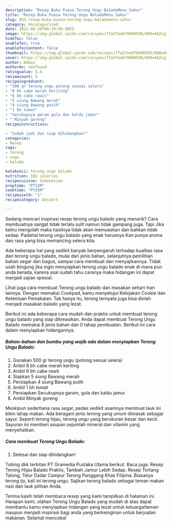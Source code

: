 ```yaml
---
description: "Resep Buka Puasa Terong Ungu BaladoMenu Sahur"
title: "Resep Buka Puasa Terong Ungu BaladoMenu Sahur"
slug: 853-resep-buka-puasa-terong-ungu-baladomenu-sahur
category: Uncategorized
date: 2022-06-20T00:29:09.985Z
image: https://img-global.cpcdn.com/recipes/ffa57ee079d90599/680x482cq70/terong-ungu-balado-foto-resep-utama.jpg
hideToc: false
enableToc: true
enableTocContent: false
thumbnail: https://img-global.cpcdn.com/recipes/ffa57ee079d90599/680x482cq70/terong-ungu-balado-foto-resep-utama.jpg
cover: https://img-global.cpcdn.com/recipes/ffa57ee079d90599/680x482cq70/terong-ungu-balado-foto-resep-utama.jpg
author: Admin
authorAv: notfound
ratingvalue: 3.6
reviewcount: 5
recipeingredient:
- "500 gr terong ungu potong sesuai selera"
- "8 bh cabe merah keriting"
- "6 bh cabe rawit"
- "5 siung Bawang merah"
- "4 siung Bawang putih"
- "1 bh tomat"
- "Secukupnya garam gula dan kaldu jamur"
- " Minyak goreng"
recipeinstructions:

- "Sudah jadi dan siap dihidangkan!"
categories:
- Resep
tags:
- terong
- ungu
- balado

katakunci: terong ungu balado 
nutrition: 102 calories
recipecuisine: Indonesian
preptime: "PT12M"
cooktime: "PT35M"
recipeyield: "1"
recipecategory: Dessert

---
```



Sedang mencari inspirasi resep terong ungu balado yang menarik? Cara membuatnya sangat tidak terlalu sulit namun tidak gampang juga. Tapi Jika keliru mengolah maka hasilnya tidak akan memuaskan dan bahkan tidak sedap. Padahal terong ungu balado yang enak harusnya Kan punya aroma dan rasa yang bisa memancing selera kita.


Ada beberapa hal yang sedikit banyak berpengaruh terhadap kualitas rasa dari terong ungu balado, mulai dari jenis bahan, selanjutnya pemilihan bahan segar dan bagus, sampai cara membuat dan menyajikannya. Tidak usah bingung jika ingin menyiapkan terong ungu balado enak di mana pun anda berada, karena asal sudah tahu caranya maka hidangan ini dapat menjadi sajian spesial.

Lihat juga cara membuat Terong ungu balado dan masakan sehari-hari lainnya. Dengan memakai Cookpad, kamu menyetujui Kebijakan Cookie dan Ketentuan Pemakaian. Tak hanya itu, terong ternyata juga bisa diolah menjadi masakan balado yang lezat.


Berikut ini ada beberapa cara mudah dan praktis untuk membuat terong ungu balado yang siap dikreasikan. Anda dapat membuat Terong Ungu Balado memakai 8 jenis bahan dan 0 tahap pembuatan. Berikut ini cara dalam menyiapkan hidangannya.

<!--inarticleads1-->

##### Bahan-bahan dan bumbu yang wajib ada dalam menyiapkan Terong Ungu Balado:

1. Gunakan 500 gr terong ungu (potong sesuai selera)
1. Ambil 8 bh cabe merah keriting
1. Ambil 6 bh cabe rawit
1. Siapkan 5 siung Bawang merah
1. Persiapkan 4 siung Bawang putih
1. Ambil 1 bh tomat
1. Persiapkan Secukupnya garam, gula dan kaldu jamur
1. Ambil  Minyak goreng


Meskipun sederhana rasa segar, pedas sedikit asamnya membuat lauk ini bikin lahap makan. Ada beragam jenis terong yang umum dimasak sebagai sayur. Seperti terong hijau, terong ungu yang berukuran besar dan kecil. Sayuran ini memberi asupan sejumlah mineral dan vitamin yang menyehatkan. 

<!--inarticleads2-->

##### Cara membuat Terong Ungu Balado:


1. Selesai dan siap dihidangkan!

Tobing dkk terbitan PT Gramedia Pustaka Utama berikut. Baca juga: Resep Terong Hijau Balado Praktis, Tambah Jamur Lebih Sedap. Resep Tortang Talong, Telur Dadar Campur Terong Panggang Khas Filipina. Biasanya terong ijo, kali ini terong ungu. Sajikan terong balado sebagai teman makan nasi dan lauk pilihan Anda. 

Terima kasih telah membaca resep yang kami tampilkan di halaman ini. Harapan kami, olahan Terong Ungu Balado yang mudah di atas dapat membantu kamu menyiapkan hidangan yang lezat untuk keluarga/teman maupun menjadi inspirasi bagi anda yang berkeinginan untuk berjualan makanan. Selamat mencoba!

